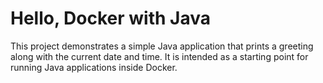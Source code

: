 # Hello, Docker with Java

This project demonstrates a simple Java application that prints a greeting along with the current date and time. It is intended as a starting point for running Java applications inside Docker.